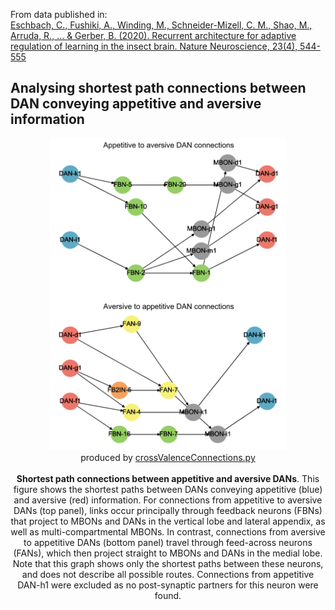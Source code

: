 From data published in:<br>
<a href="">Eschbach, C., Fushiki, A., Winding, M., Schneider-Mizell, C. M., Shao, M., Arruda, R., ... & Gerber, B. (2020). Recurrent architecture for adaptive regulation of learning in the insect brain. Nature Neuroscience, 23(4), 544-555</a>

## Analysing shortest path connections between DAN conveying appetitive and aversive information

<p align=center>
    <img width=75% src="./figures/crossValenceConnections.png"/><br>
        produced by <a href="https://github.com/michaelsmclayton/ComputationalNeuroscienceTools/blob/master/FruitFly/recurrentMushroomBodyNetwork/graphAnalyses/rossValenceConnections.py">crossValenceConnections.py</a><br><br>
    <b>Shortest path connections between appetitive and aversive DANs</b>. This figure shows the shortest paths between DANs conveying appetitive (blue) and aversive (red) information. For connections from appetitive to aversive DANs (top panel), links occur principally through feedback neurons (FBNs) that project to MBONs and DANs in the vertical lobe and lateral appendix, as well as multi-compartmental MBONs. In contrast, connections from aversive to appetitive DANs (bottom panel) travel through feed-across neurons (FANs), which then project straight to MBONs and DANs in the medial lobe. Note that this graph shows only the shortest paths between these neurons, and does not describe all possible routes. Connections from appetitive DAN-h1 were excluded as no post-synaptic partners for this neuron were found. 
</p>

